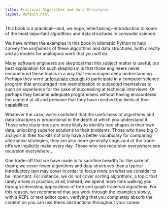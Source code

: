 ```yaml
---
title: Practical Algorithms and Data Structures
layout: default.html
---
```


This book is a practical—and, we hope, entertaining—introduction to some
of the most important algorithms and data structures in computer
science.

We have written the examples in this book in idiomatic Python to help
convey the *usefulness* of these algorithms and data structures, both
directly and as models for analogous work that you will do.

Many software engineers are skeptical that this subject matter is
useful; our best explanation for such skepticism is that those engineers
never encountered these topics in a way that encouraged deep
understanding. Perhaps they were [unfortunate
enough](http://v.cx/2010/04/feynman-brazil-education) to participate in
a computer science program that encouraged rote memorization or
subjected themselves to such an experience for the sake of succeeding at
technical interviews. Or perhaps they became adequate programmers
without having encountered the content at all and presume that they
have reached the limits of their capabilities.

Whatever the case, we’re confident that the usefulness of algorithms and
data structures is proportional to the depth at which you understand it.
Those who study trees are more likely to identify tree shapes in their own
data, unlocking superior solutions to their problems. Those who have big O
analysis in their toolkits not only have a better vocabulary for comparing
alternative strategies, they are also more generally cognizant of the
trade-offs we implicitly make every day. Those who see recursion everywhere see
recursion everywhere...

One trade-off that *we* have made is to sacrifice breadth for the sake
of depth; we cover fewer algorithms and data structures than a typical
introductory text may cover in order to focus more on what we consider
to be important. For instance, we do not cover sorting algorithms,
a topic that rarely arises in practice, at all; instead, we spend more time
walking you through interesting applications of tree and graph traversal
algorithms. For this reason, we recommend that you work through the examples
slowly, with a REPL or text editor open, verifying that you completely absorb
the content so you can use these abstractions throughout your career.
